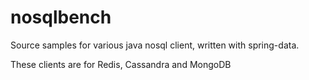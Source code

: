 nosqlbench
==========

Source samples for various java nosql client, written with spring-data.

These clients are for Redis, Cassandra and MongoDB

